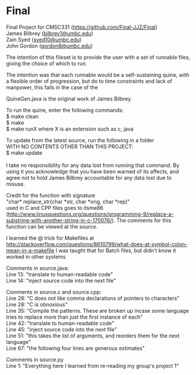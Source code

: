 Final
=====

Final Project for CMSC331 (https://github.com/Final-JJZ/Final)
<br>James Bilbrey (bilbrey1@umbc.edu)
<br>Zain Syed (syed10@umbc.edu)
<br>John Gordon (gordon8@umbc.edu)

The intention of this fileset is to provide the user with
a set of runnable files, giving the choice of which to run.

The intention was that each runnable would be a self-sustaining quine,
with a flexible order of progression, but do to time constraints and
lack of manpower, this fails in the case of the 

QuineGen.java is the original work of James Bilbrey.

To run the quine, enter the following commands:
<br>$ make clean
<br>$ make
<br>$ make runX where X is an extension such as c, java

To update from the latest source, run the following in a folder
<br>WITH NO CONTENTS OTHER THAN THIS PROJECT:
<br>$ make update
<br><br>I take no responsibility for any data lost from running that command.
By using it you acknowledge that you have been warned of its affects,
and agree not to hold James Bilbrey accountable for any data
lost due to misuse.


Credit for the function with signature
<br>"char* replace_str(char *str, char *orig, char *rep)"
<br>used in C and CPP files goes to itsme86
(http://www.linuxquestions.org/questions/programming-9/replace-a-substring-with-another-string-in-c-170076/). 
The comments for this function can be viewed at the source.

I learned the @ trick for Makefiles at http://stackoverflow.com/questions/8610799/what-does-at-symbol-colon-mean-in-a-makefile 
I was taught that for Batch files, but didn't know it worked in other systems

Comments in source.java:
<br>Line 13: "translate to human-readable code"
<br>Line 14: "inject source code into the next file"

Comments in source.c and source.cpp:
<br>Line 28: "C does not like comma declarations of pointers to characters"
<br>Line 28: "C is obnoxious"
<br>Line 35: "Compile the patterns. These are broken up incase some language tries to
replace more than just the first instance of each"
<br>Line 42: "translate to human-readable code"
<br>Line 45: "inject source code into the next file"
<br>Line 51: "this takes the list of arguments, and reorders them for the next language"
<br>Line 67: "the following four lines are generous estimates"

Comments in source.py
<br>Line 1: "Everything here I learned from re-reading my group's project 1"

